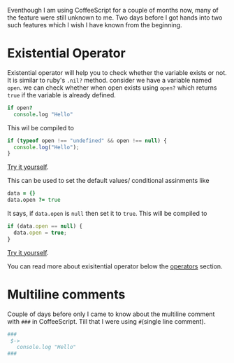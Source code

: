 <!--


---
 "CoffeeSctipt : Existential operator &amp; Multiline comment"
date: 2014-02-25 11:00:00 IST
updated: 2014-02-25 11:00:00 IST
categories: CoffeeSctipt
---

-->
<!DOCTYPE html>
<html>

<head>
  <title>basic-git-workflow</title>
  <meta charset="utf-8">
  <meta name="viewport" content="width=device-width, initial-scale=1.0">


  <link rel="stylesheet" href="./css/bootstrap.css">
  <link rel="stylesheet" href="./css/bootstrap.grid.css">
  <link rel="stylesheet" href="./css/bootstrap.min.css">
  <link rel="stylesheet" href="./css/bootstrap-reboot.min.css">
  <link rel="stylesheet" href="./css/bootstrap.css.map">
  <link rel="stylesheet" href="./css/blog-home.css">
  <link rel="stylesheet" href="./css/prism.css">
  <script async defer src="./css/prism.js"></script>
</head>
<!--------------------------------------------------------------------------------------------------->
<!--------------------------------------------------------------------------------------------------->
<!--------------------------------------------------------------------------------------------------->
<!--------------------------------------------------------------------------------------------------->
<!--------------------------------------------------------------------------------------------------->




<body>

Eventhough I am using CoffeeScript for a couple of months now, many of the feature were still unknown to me. Two days before I got hands into two such features which I wish I have known from the beginning.

# Existential Operator

Existential operator will help you to check whether the variable exists or not. It is similar to ruby's `.nil?` method. consider we have a variable named `open`. we can check whether when open exists using `open?` which returns `true` if the variable is already defined.

```coffeescript
if open?
  console.log "Hello"

```

This wil be compiled to

```js
if (typeof open !== "undefined" && open !== null) {
  console.log("Hello");
}
```

[Try it yourself](http://coffeescript.org/#try:if%20open%3F%0A%20%20console.log%20%22Hello%22).

This can be used to set the default values/ conditional assinments like

```coffeescript
data = {}
data.open ?= true
```

It says, if `data.open` is `null` then set it to `true`. This will be compiled to

```js
if (data.open == null) {
  data.open = true;
}
```

[Try it yourself](http://coffeescript.org/#try:data%20%3D%20{}%0Aopen%20%3F%3D%20true).

You can read more about exisitential operator below the [operators](http://coffeescript.org/#operators) section.

# Multiline comments

Couple of days before only I came to know about the multiline comment with `###` in CoffeeScript. Till that I were using `#`(single line comment).

```coffeescript
###
 $->
   console.log "Hello"
###
```
